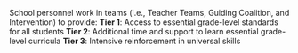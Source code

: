 School personnel work in teams (i.e., Teacher Teams, Guiding Coalition, and Intervention) to provide:
**Tier 1**: Access to essential grade-level standards for all students
**Tier 2**: Additional time and support to learn essential grade-level curricula
**Tier 3**: Intensive reinforcement in universal skills
